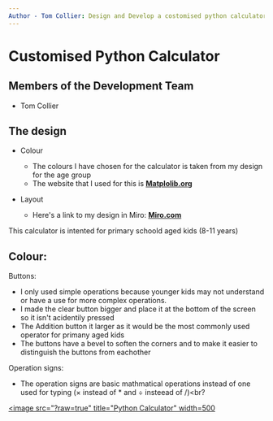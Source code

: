 ```yaml
---
Author - Tom Collier: Design and Develop a costomised python calculator
---
```


# Customised Python Calculator

## Members of the Development Team
- Tom Collier

## The design
* Colour
  * The colours I have chosen for the calculator is taken from my design for the age group
  * The website that I used for this is [**Matplolib.org**](https://matplotlib.org/stable/gallery/color/named_colors.html)
  
* Layout
  * Here's a link to my design in Miro: [**Miro.com**](https://miro.com/app/board/uXjVPUK4jBY=/)<br>

This calculator is intented for primary schoold aged kids (8-11 years)


Colour:
- 

Buttons:
- I only used simple operations because younger kids may not understand or have a use for more complex operations.<br>
- I made the clear button bigger and place it at the bottom of the screen so it isn't acidentily pressed<br> 
- The Addition button it larger as it would be the most commonly used operator for primany aged kids<br>
- The buttons have a bevel to soften the corners and to make it easier to distinguish the buttons from eachother<br> 

Operation signs:
- The operation signs are basic mathmatical operations instead of one used for typing (× instead of * and ÷ insteead of /)<br?

<a href="https://github.com/TomCqr/Python-Calculator/blob/main/Images/screenshot_un.png"><image src="?raw=true" title="Python Calculator" width=500
